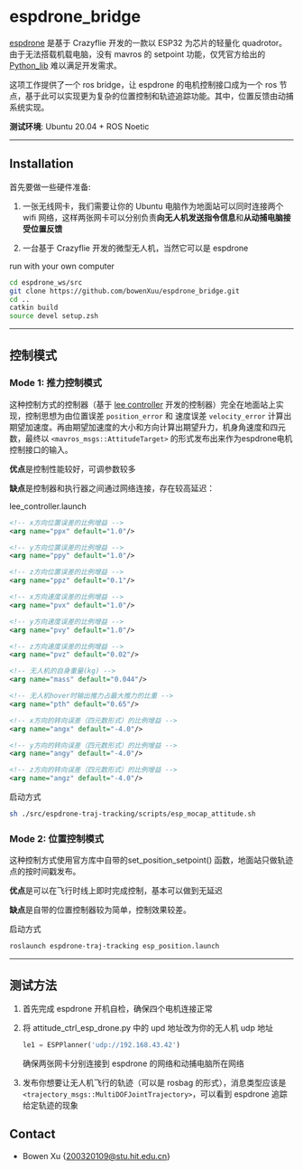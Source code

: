 # espdrone_bridge

[espdrone](https://espressif-docs.readthedocs-hosted.com/projects/espressif-esp-drone/en/latest/gettingstarted.html) 是基于 Crazyflie 开发的一款以 ESP32 为芯片的轻量化 quadrotor。由于无法搭载机载电脑，没有 mavros 的 setpoint 功能，仅凭官方给出的 [Python_lib](https://github.com/leeebo/crazyflie-lib-python/tree/esp-drone) 难以满足开发需求。

这项工作提供了一个 ros bridge，让 espdrone 的电机控制接口成为一个 ros 节点，基于此可以实现更为复杂的位置控制和轨迹追踪功能。其中，位置反馈由动捕系统实现。

**测试环境**: Ubuntu 20.04 + ROS Noetic

---

## Installation
首先要做一些硬件准备:

1. 一张无线网卡，我们需要让你的 Ubuntu 电脑作为地面站可以同时连接两个 wifi 网络，这样两张网卡可以分别负责**向无人机发送指令信息**和**从动捕电脑接受位置反馈**

2. 一台基于 Crazyflie 开发的微型无人机，当然它可以是 espdrone

run with your own computer
```bash
cd espdrone_ws/src
git clone https://github.com/bowenXuu/espdrone_bridge.git
cd ..
catkin build
source devel setup.zsh
```
---

## 控制模式
### Mode 1:  推力控制模式 

这种控制方式的控制器（基于 [lee controller](https://github.com/ethz-asl/rotors_simulator/tree/master/rotors_control) 开发的控制器）完全在地面站上实现，控制思想为由位置误差 `position_error` 和 速度误差 `velocity_error` 计算出期望加速度。再由期望加速度的大小和方向计算出期望升力，机身角速度和四元数，最终以 `<mavros_msgs::AttitudeTarget>` 的形式发布出来作为espdrone电机控制接口的输入。

**优点**是控制性能较好，可调参数较多

**缺点**是控制器和执行器之间通过网络连接，存在较高延迟：

lee_controller.launch
```XML
<!-- x方向位置误差的比例增益 -->
<arg name="ppx" default="1.0"/> 

<!-- y方向位置误差的比例增益 -->
<arg name="ppy" default="1.0"/>

<!-- z方向位置误差的比例增益 -->
<arg name="ppz" default="0.1"/>

<!-- x方向速度误差的比例增益 -->
<arg name="pvx" default="1.0"/>

<!-- y方向速度误差的比例增益 -->
<arg name="pvy" default="1.0"/>

<!-- z方向速度误差的比例增益 -->
<arg name="pvz" default="0.02"/>

<!-- 无人机的自身重量(kg) -->
<arg name="mass" default="0.044"/>

<!-- 无人机hover时输出推力占最大推力的比重 -->
<arg name="pth" default="0.65"/>

<!-- x方向的转向误差（四元数形式）的比例增益 -->
<arg name="angx" default="-4.0"/>

<!-- y方向的转向误差（四元数形式）的比例增益 -->
<arg name="angy" default="-4.0"/>

<!-- z方向的转向误差（四元数形式）的比例增益 -->
<arg name="angz" default="-4.0"/>
```
启动方式
```bash
sh ./src/espdrone-traj-tracking/scripts/esp_mocap_attitude.sh
```
### Mode 2:  位置控制模式
这种控制方式使用官方库中自带的set_position_setpoint() 函数，地面站只做轨迹点的按时间戳发布。

**优点**是可以在飞行时线上即时完成控制，基本可以做到无延迟

**缺点**是自带的位置控制器较为简单，控制效果较差。

启动方式

```bash
roslaunch espdrone-traj-tracking esp_position.launch
```

---

## 测试方法
1. 首先完成 espdrone 开机自检，确保四个电机连接正常

2. 将 attitude_ctrl_esp_drone.py 中的 upd 地址改为你的无人机 udp 地址

    ```python
    le1 = ESPPlanner('udp://192.168.43.42')
    ```
    确保两张网卡分别连接到 espdrone 的网络和动捕电脑所在网络
3. 发布你想要让无人机飞行的轨迹（可以是 rosbag 的形式），消息类型应该是`<trajectory_msgs::MultiDOFJointTrajectory>`，可以看到 espdrone 追踪给定轨迹的现象

## Contact
- Bowen Xu {[200320109@stu.hit.edu.cn]()}
